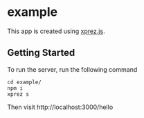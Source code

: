 # example

This app is created using [xprez.js](https://github.com/yzhan1/xprez).

## Getting Started

To run the server, run the following command
```
cd example/
npm i
xprez s
```

Then visit http://localhost:3000/hello